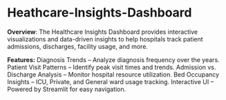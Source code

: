 # Heathcare-Insights-Dashboard
**Overview**:
The Healthcare Insights Dashboard provides interactive visualizations and data-driven insights to help hospitals track patient admissions, discharges, facility usage, and more.


**Features:**
Diagnosis Trends – Analyze diagnosis frequency over the years.
Patient Visit Patterns – Identify peak visit times and trends.
Admission vs. Discharge Analysis – Monitor hospital resource utilization.
Bed Occupancy Insights – ICU, Private, and General ward usage tracking.
Interactive UI – Powered by Streamlit for easy navigation.
